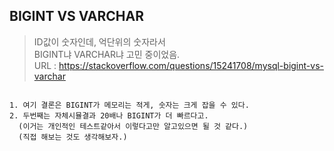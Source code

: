 ## BIGINT VS VARCHAR
> ID값이 숫자인데, 억단위의 숫자라서 <br/>
> BIGINT냐 VARCHAR냐 고민 중이었음.<br/>
> URL : https://stackoverflow.com/questions/15241708/mysql-bigint-vs-varchar <br/>

```

1. 여기 결론은 BIGINT가 메모리는 적게, 숫자는 크게 잡을 수 있다.
2. 두번째는 자체시뮬결과 20배나 BIGINT가 더 빠르다고. 
  (이거는 개인적인 테스트같아서 이렇다고만 알고있으면 될 것 같다.)
  (직접 해보는 것도 생각해보자.)
  
```
